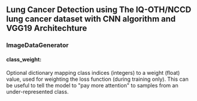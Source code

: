 ## Lung Cancer Detection using The IQ-OTH/NCCD lung cancer dataset with CNN algorithm and VGG19 Architechture

### ImageDataGenerator

#### class_weight:

Optional dictionary mapping class indices (integers) to a weight (float) value, used for weighting the loss function (during training only). This can be useful to tell the model to "pay more attention" to samples from an under-represented class.

